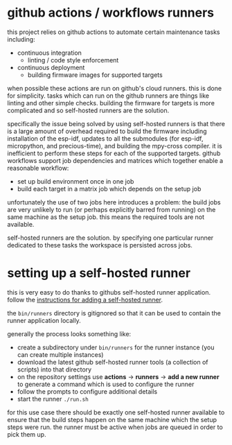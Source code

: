# github actions / workflows runners

this project relies on github actions to automate certain maintenance tasks including:
* continuous integration
  * linting / code style enforcement
* continuous deployment
  * building firmware images for supported targets

when possible these actions are run on github's cloud runners. this is done for
simplicity. tasks which can run on the github runners are things like linting and other
simple checks. building the firmware for targets is more complicated and so self-hosted
runners are the solution.

specifically the issue being solved by using self-hosted runners is that there is a
large amount of overhead required to build the firmware including installation of the
esp-idf, updates to all the submodules (for esp-idf, micropython, and precious-time),
and building the mpy-cross compiler. it is inefficient to perform these steps for each
of the supported targets. github workflows support job dependencies and matrices which
together enable a reasonable workflow:
* set up build environment once in one job
* build each target in a matrix job which depends on the setup job

unfortunately the use of two jobs here introduces a problem: the build jobs are very
unlikely to run (or perhaps explicitly barred from running) on the same machine as the
setup job. this means the required tools are not available.

self-hosted runners are the solution. by specifying one particular runner dedicated to
these tasks the workspace is persisted across jobs.

# setting up a self-hosted runner
this is very easy to do thanks to githubs self-hosted runner application. follow the 
[instructions for adding a self-hosted runner](https://docs.github.com/en/actions/hosting-your-own-runners/adding-self-hosted-runners).

the ```bin/runners``` directory is gitignored so that it can be used to contain the runner
application locally.

generally the process looks something like:
* create a subdirectory under ```bin/runners``` for the runner instance (you can create multiple instances)
* download the latest github self-hosted runner tools (a collection of scripts) into that directory
* on the repository settings use **actions** -> **runners** -> **add a new runner** to
  generate a command which is used to configure the runner
* follow the prompts to configure additional details
* start the runner ```./run.sh```

for this use case there should be exactly one self-hosted runner available to ensure that
the build steps happen on the same machine which the setup steps were run. the runner must
be active when jobs are queued in order to pick them up.
